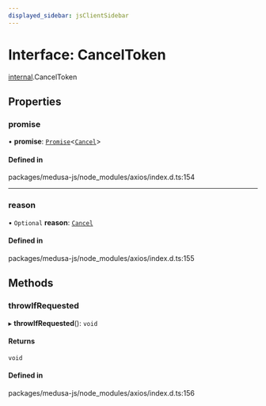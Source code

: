 ```yaml
---
displayed_sidebar: jsClientSidebar
---
```


# Interface: CancelToken

[internal](../modules/internal.md).CancelToken

## Properties

### promise

• **promise**: [`Promise`](../modules/internal.md#promise)<[`Cancel`](internal.Cancel.md)\>

#### Defined in

packages/medusa-js/node_modules/axios/index.d.ts:154

___

### reason

• `Optional` **reason**: [`Cancel`](internal.Cancel.md)

#### Defined in

packages/medusa-js/node_modules/axios/index.d.ts:155

## Methods

### throwIfRequested

▸ **throwIfRequested**(): `void`

#### Returns

`void`

#### Defined in

packages/medusa-js/node_modules/axios/index.d.ts:156
